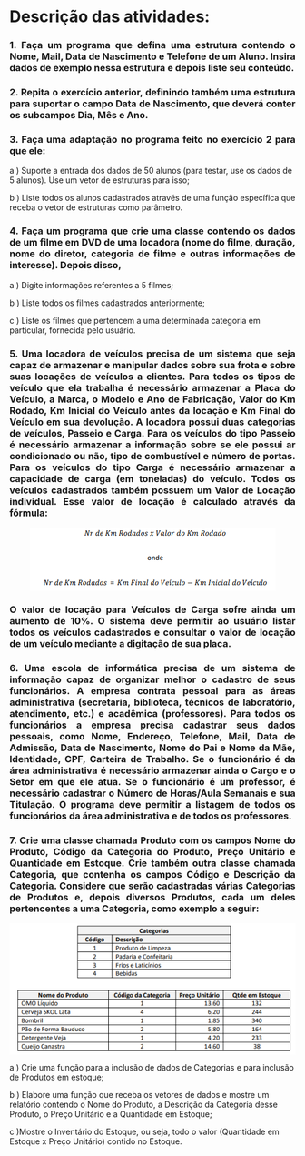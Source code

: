 # Descrição das atividades: 
<h3 style="text-align:justify">1. Faça um programa que defina uma estrutura contendo o Nome, Mail, Data de Nascimento e Telefone de um Aluno.
Insira dados de exemplo nessa estrutura e depois liste seu conteúdo.</h3>

<h3 style="text-align:justify">2. Repita o exercício anterior, definindo também uma estrutura para suportar o campo Data de Nascimento, que deverá
conter os subcampos Dia, Mês e Ano.</h3>

<h3 style="text-align:justify">3. Faça uma adaptação no programa feito no exercício 2 para que ele: </h3>
<p>a ) Suporte a entrada dos dados de 50 alunos (para testar, use os dados de 5 alunos). Use um vetor de
estruturas para isso;</p>
<p>b ) Liste todos os alunos cadastrados através de uma função específica que receba o vetor de estruturas
como parâmetro.</p>

<h3 style="text-align:justify">4. Faça um programa que crie uma classe contendo os dados de um filme em DVD de uma locadora (nome do filme,
duração, nome do diretor, categoria de filme e outras informações de interesse). Depois disso,</h3>
<p>a ) Digite informações referentes a 5 filmes;</p>
<p>b ) Liste todos os filmes cadastrados anteriormente;</p>
<p>c ) Liste os filmes que pertencem a uma determinada categoria em particular, fornecida pelo usuário.</p>

<h3 style="text-align:justify">5. Uma locadora de veículos precisa de um sistema que seja capaz de armazenar e manipular dados sobre sua frota e sobre
suas locações de veículos a clientes.
Para todos os tipos de veículo que ela trabalha é necessário armazenar a Placa do Veículo, a Marca, o Modelo e Ano de
Fabricação, Valor do Km Rodado, Km Inicial do Veículo antes da locação e Km Final do Veículo em sua devolução.
A locadora possui duas categorias de veículos, Passeio e Carga. Para os veículos do tipo Passeio é necessário armazenar
a informação sobre se ele possui ar condicionado ou não, tipo de combustível e número de portas. Para os veículos do
tipo Carga é necessário armazenar a capacidade de carga (em toneladas) do veículo.
Todos os veículos cadastrados também possuem um Valor de Locação individual. Esse valor de locação é calculado
através da fórmula:</h3>
<div style="display: flex;">
<img style="margin:auto;" src="./imagem1.png"></img>
</div>
<h3 style="text-align:justify">O valor de locação para Veículos de Carga sofre ainda um aumento de 10%.
O sistema deve permitir ao usuário listar todos os veículos cadastrados e consultar o valor de locação de um veículo
mediante a digitação de sua placa.</h3>

<h3 style="text-align:justify">6. Uma escola de informática precisa de um sistema de informação capaz de organizar melhor o cadastro de seus
funcionários. A empresa contrata pessoal para as áreas administrativa (secretaria, biblioteca, técnicos de laboratório,
atendimento, etc.) e acadêmica (professores).
Para todos os funcionários a empresa precisa cadastrar seus dados pessoais, como Nome, Endereço, Telefone, Mail,
Data de Admissão, Data de Nascimento, Nome do Pai e Nome da Mãe, Identidade, CPF, Carteira de Trabalho. Se o
funcionário é da área administrativa é necessário armazenar ainda o Cargo e o Setor em que ele atua. Se o funcionário é
um professor, é necessário cadastrar o Número de Horas/Aula Semanais e sua Titulação.
O programa deve permitir a listagem de todos os funcionários da área administrativa e de todos os professores. </h3>

<h3 style="text-align:justify">7. Crie uma classe chamada Produto com os campos Nome do Produto, Código da Categoria do Produto, Preço Unitário e
Quantidade em Estoque. Crie também outra classe chamada Categoria, que contenha os campos Código e Descrição da
Categoria. Considere que serão cadastradas várias Categorias de Produtos e, depois diversos Produtos, cada um deles
pertencentes a uma Categoria, como exemplo a seguir:</h3>
<div style="display: flex;">
<img style="margin:auto;" src="./imagem2.png"></img>
</div>
<p>a ) Crie uma função para a inclusão de dados de Categorias e para inclusão de Produtos em estoque; </p>
<p>b ) Elabore uma função que receba os vetores de dados e mostre um relatório contendo o Nome do Produto,
a Descrição da Categoria desse Produto, o Preço Unitário e a Quantidade em Estoque; </p>
<p>c )Mostre o Inventário do Estoque, ou seja, todo o valor (Quantidade em Estoque x Preço Unitário) contido
no Estoque. </p>
